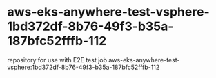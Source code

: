 # aws-eks-anywhere-test-vsphere-1bd372df-8b76-49f3-b35a-187bfc52fffb-112
repository for use with E2E test job aws-eks-anywhere-test-vsphere:1bd372df-8b76-49f3-b35a-187bfc52fffb-112

